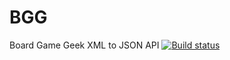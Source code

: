 # BGG
Board Game Geek XML to JSON API
[![Build status](https://ci.appveyor.com/api/projects/status/2a963fronl2y16lt?svg=true)](https://ci.appveyor.com/project/lloydsmithjr03/bgg)

